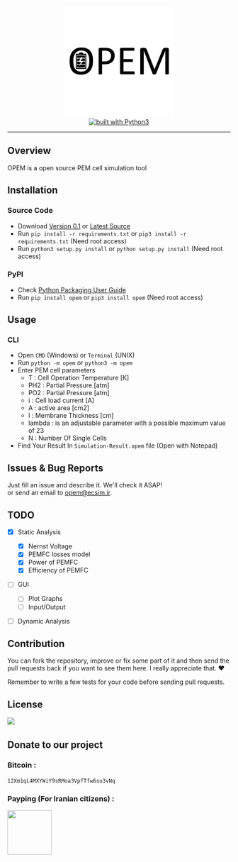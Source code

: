 <div align="center">
<img src="otherfile/logo.png" width=250px height=250px>
<br/>
<a href="https://www.python.org/"><img src="https://img.shields.io/badge/built%20with-Python3-green.svg" alt="built with Python3" /></a>
</div>
	
----------

## Overview			
OPEM is a open source PEM cell simulation tool

## Installation		

### Source Code
- Download [Version 0.1](https://github.com/ecsim/opem/archive/v0.1.zip) or [Latest Source ](https://github.com/ecsim/opem/archive/master.zip)
- Run `pip install -r requirements.txt` or `pip3 install -r requirements.txt` (Need root access)
- Run `python3 setup.py install` or `python setup.py install` (Need root access)				

### PyPI


- Check [Python Packaging User Guide](https://packaging.python.org/installing/)     
- Run `pip install opem` or `pip3 install opem` (Need root access)

## Usage

### CLI
- Open `CMD` (Windows) or `Terminal` (UNIX)
- Run `python -m opem` or `python3 -m opem`
- Enter PEM cell parameters
	-  T :  Cell Operation Temperature [K]
	-  PH2 : Partial Pressure [atm]
	-  PO2 : Partial Pressure [atm]
	-  i : Cell load current [A]
	-  A : active area [cm2]
	-  l : Membrane Thickness [cm]
	-  lambda : is an adjustable parameter with a possible maximum value of 23
	-  N : Number Of Single Cells
- Find Your Result In `Simulation-Result.opem` file (Open with Notepad)		

		

## Issues & Bug Reports			

Just fill an issue and describe it. We'll check it ASAP!							
or send an email to [opem@ecsim.ir](mailto:opem@ecsim.ir "opem@ecsim.ir"). 


## TODO		

- [x] Static Analysis
  - [x] Nernst Voltage
  - [x] PEMFC losses model
  - [x] Power of PEMFC
  - [x] Efficiency of PEMFC
- [ ] GUI
  - [ ] Plot Graphs
  - [ ] Input/Output
- [ ] Dynamic Analysis


## Contribution			

You can fork the repository, improve or fix some part of it and then send the pull requests back if you want to see them here. I really appreciate that. ❤️			

Remember to write a few tests for your code before sending pull requests. 



## License

<a href="https://github.com/ecsim/opem/blob/master/LICENSE"><img src="https://img.shields.io/github/license/mashape/apistatus.svg"/></a>


## Donate to our project
								
<h3>Bitcoin :</h3>					

```12Xm1qL4MXYWiY9sRMoa3VpfTfw6su3vNq```			



<h3>Payping (For Iranian citizens) :</h3>

<a href="http://www.payping.net/sepandhaghighi" target="__blank"><img src="http://www.qpage.ir/images/payping.png" height=100px width=100px></a>	
